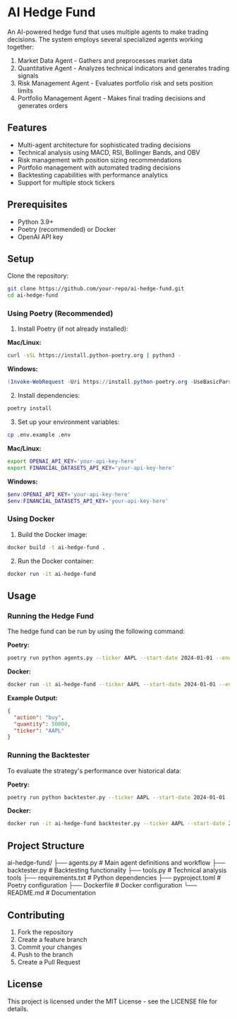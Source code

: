 # AI Hedge Fund

An AI-powered hedge fund that uses multiple agents to make trading decisions. The system employs several specialized agents working together:

1. Market Data Agent - Gathers and preprocesses market data
2. Quantitative Agent - Analyzes technical indicators and generates trading signals
3. Risk Management Agent - Evaluates portfolio risk and sets position limits
4. Portfolio Management Agent - Makes final trading decisions and generates orders

## Features

- Multi-agent architecture for sophisticated trading decisions
- Technical analysis using MACD, RSI, Bollinger Bands, and OBV
- Risk management with position sizing recommendations
- Portfolio management with automated trading decisions
- Backtesting capabilities with performance analytics
- Support for multiple stock tickers

## Prerequisites

- Python 3.9+
- Poetry (recommended) or Docker
- OpenAI API key

## Setup

Clone the repository:
```bash
git clone https://github.com/your-repo/ai-hedge-fund.git
cd ai-hedge-fund
```

### Using Poetry (Recommended)


1. Install Poetry (if not already installed):

**Mac/Linux:**
```bash
curl -sSL https://install.python-poetry.org | python3 -
```
**Windows:**
```powershell
(Invoke-WebRequest -Uri https://install.python-poetry.org -UseBasicParsing).Content | python -
```

2. Install dependencies:
```bash
poetry install
```

3. Set up your environment variables:
```bash
cp .env.example .env
```

**Mac/Linux:**
```bash
export OPENAI_API_KEY='your-api-key-here'
export FINANCIAL_DATASETS_API_KEY='your-api-key-here'
```

**Windows:**
```powershell
$env:OPENAI_API_KEY='your-api-key-here'
$env:FINANCIAL_DATASETS_API_KEY='your-api-key-here'
```

### Using Docker

1. Build the Docker image:
```bash
docker build -t ai-hedge-fund .
```

2. Run the Docker container:
```bash
docker run -it ai-hedge-fund
```

## Usage

### Running the Hedge Fund

The hedge fund can be run by using the following command:

**Poetry:**
```bash
poetry run python agents.py --ticker AAPL --start-date 2024-01-01 --end-date 2024-03-01
```

**Docker:**
```bash
docker run -it ai-hedge-fund --ticker AAPL --start-date 2024-01-01 --end-date 2024-03-01
```

**Example Output:**
```json
{
  "action": "buy",
  "quantity": 50000,
  "ticker": "AAPL"
}
```

### Running the Backtester

To evaluate the strategy's performance over historical data:

**Poetry:**
```bash
poetry run python backtester.py --ticker AAPL --start-date 2024-01-01 --end-date 2024-03-01
```

**Docker:**
```bash
docker run -it ai-hedge-fund backtester.py --ticker AAPL --start-date 2024-01-01 --end-date 2024-03-01
```

## Project Structure 
ai-hedge-fund/
├── agents.py # Main agent definitions and workflow
├── backtester.py # Backtesting functionality
├── tools.py # Technical analysis tools
├── requirements.txt # Python dependencies
├── pyproject.toml # Poetry configuration
├── Dockerfile # Docker configuration
└── README.md # Documentation


## Contributing

1. Fork the repository
2. Create a feature branch
3. Commit your changes
4. Push to the branch
5. Create a Pull Request

## License

This project is licensed under the MIT License - see the LICENSE file for details.
